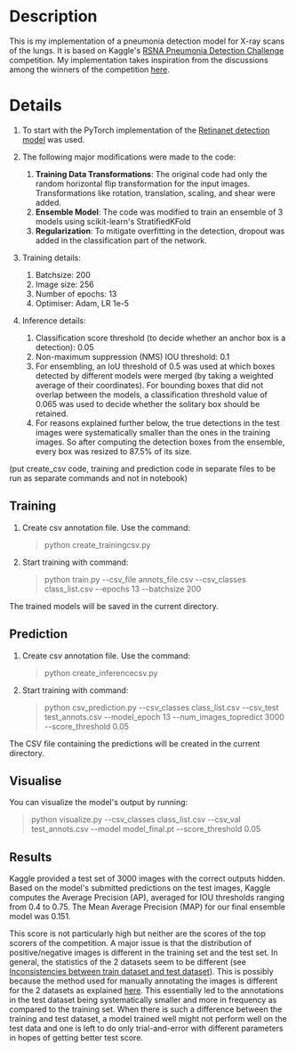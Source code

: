 # Description

This is my implementation of a pneumonia detection model for X-ray scans of the lungs. It is based on Kaggle's [RSNA Pneumonia Detection Challenge](https://www.kaggle.com/competitions/rsna-pneumonia-detection-challenge/overview) competition. My implementation takes inspiration from the discussions among the winners of the competition [here](https://www.kaggle.com/competitions/rsna-pneumonia-detection-challenge/discussion?sort=hotness).

# Details

1) To start with the PyTorch implementation of the [Retinanet detection model](https://github.com/yhenon/pytorch-retinanet) was used.

2) The following major modifications were made to the code:
   1) **Training Data Transformations**: The original code had only the random horizontal flip transformation for the input images. Transformations like rotation, translation, scaling, and shear were added. 
   2) **Ensemble Model**: The code was modified to train an ensemble of 3 models using scikit-learn's StratifiedKFold
   3) **Regularization**: To mitigate overfitting in the detection, dropout was added in the classification part of the network.

4) Training details:
   1) Batchsize: 200
   2) Image size: 256
   3) Number of epochs: 13
   4) Optimiser: Adam, LR 1e-5 

6) Inference details:
   1) Classification score threshold (to decide whether an anchor box is a detection): 0.05
   2) Non-maximum suppression (NMS) IOU threshold: 0.1
   3) For ensembling, an IoU threshold of 0.5 was used at which boxes detected by different models were merged (by taking a weighted average of their coordinates). For bounding boxes that did not overlap between the models, a classification threshold value of 0.065 was used to decide whether the solitary box should be retained.
   4) For reasons explained further below, the true detections in the test images were systematically smaller than the ones in the training images. So after computing the detection boxes from the ensemble, every box was resized to 87.5% of its size. 


(put create_csv code, training and prediction code in separate files to be run as separate commands and not in notebook)
## Training

1) Create csv annotation file. Use the command:
   > python create_trainingcsv.py

3) Start training with command:
   > python train.py --csv_file annots_file.csv --csv_classes class_list.csv  --epochs 13 --batchsize 200

The trained models will be saved in the current directory.


## Prediction

1) Create csv annotation file. Use the command:
   > python create_inferencecsv.py

3) Start training with command:
   > python csv_prediction.py --csv_classes class_list.csv --csv_test test_annots.csv --model_epoch 13 --num_images_topredict 3000 --score_threshold 0.05

The CSV file containing the predictions will be created in the current directory.


## Visualise

You can visualize the model's output by running: 
   > python visualize.py --csv_classes class_list.csv --csv_val test_annots.csv --model model_final.pt --score_threshold 0.05


## Results

Kaggle provided a test set of 3000 images with the correct outputs hidden. Based on the model's submitted predictions on the test images, Kaggle computes the Average Precision (AP), averaged for IOU thresholds ranging from 0.4 to 0.75. The Mean Average Precision (MAP) for our final ensemble model was 0.151. 

This score is not particularly high but neither are the scores of the top scorers of the competition. A major issue is that the distribution of positive/negative images is different in the training set and the test set. In general, the statistics of the 2 datasets seem to be different (see [Inconsistencies between train dataset and test dataset](https://www.kaggle.com/competitions/rsna-pneumonia-detection-challenge/discussion/66323)). This is possibly because the method used for manually annotating the images is different for the 2 datasets as explained [here](https://www.kaggle.com/c/rsna-pneumonia-detection-challenge/discussion/64723). This essentially led to the annotations in the test dataset being systematically smaller and more in frequency as compared to the training set. When there is such a difference between the training and test dataset, a model trained well might not perform well on the test data and one is left to do only trial-and-error with different parameters in hopes of getting better test score.


